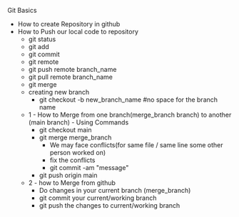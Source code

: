 Git Basics

- How to create Repository in github
- How to Push our local code to repository
  - git status
  - git add
  - git commit
  - git remote
  - git push remote branch_name
  - git pull remote branch_name
  - git merge
  - creating new branch
    - git checkout -b new_branch_name #no space for the branch name
  - 1 - How to Merge from one branch(merge_branch branch) to another (main branch) - Using Commands
    - git checkout main
    - git merge merge_branch
      - We may face conflicts(for same file / same line some other person worked on)
      - fix the conflicts
      - git commit -am "message"
    - git push origin main
  - 2 - how to Merge from github
    - Do changes in your current branch (merge_branch)
    - git commit your current/working branch
    - git push the changes to current/working branch
